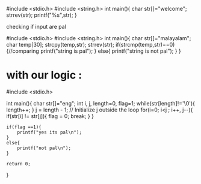 #include <stdio.h>
#include <string.h>
int main(){
	char str[]="welcome";
	strrev(str);
	printf("%s",str);
}


checking if input are pal 

#include <stdio.h>
#include <string.h>
int main(){
	char str[]="malayalam";
	char temp[30];
	strcpy(temp,str);
	strrev(str);
	if(strcmp(temp,str)==0){//comparing
		printf("string is pal");
	}
	else{
		printf("string is not pal");
	}
}


# with our logic : 

#include <stdio.h>

int main(){
	char str[]="eng";
	int i, j, length=0, flag=1;
	while(str[length]!='\0'){
		length++;
	}
	j = length - 1; // Initialize j outside the loop
	for(i=0; i<j ; i++, j--){
		if(str[i] != str[j]){
			flag = 0;
			break;
		}
	}
	
	if(flag ==1){
		printf("yes its pal\n");
	}
	else{
		printf("not pal\n");
	}
	
	return 0;
}
	
  
